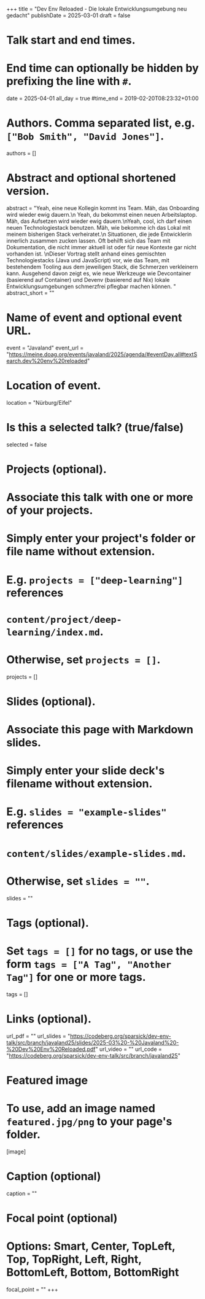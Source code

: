 +++
title = "Dev Env Reloaded - Die lokale Entwicklungsumgebung neu gedacht"
publishDate = 2025-03-01
draft = false

# Talk start and end times.
#   End time can optionally be hidden by prefixing the line with `#`.
date = 2025-04-01
all_day = true
#time_end = 2019-02-20T08:23:32+01:00

# Authors. Comma separated list, e.g. `["Bob Smith", "David Jones"]`.
authors = []

# Abstract and optional shortened version.
abstract = "Yeah, eine neue Kollegin kommt ins Team. Mäh, das Onboarding wird wieder ewig dauern.\n Yeah, du bekommst einen neuen Arbeitslaptop. Mäh, das Aufsetzen wird wieder ewig dauern.\nYeah, cool, ich darf einen neuen Technologiestack benutzen. Mäh, wie bekomme ich das Lokal mit meinem bisherigen Stack verheiratet.\n Situationen, die jede Entwicklerin innerlich zusammen zucken lassen. Oft behilft sich das Team mit Dokumentation, die nicht immer aktuell ist oder für neue Kontexte gar nicht vorhanden ist. \nDieser Vortrag stellt anhand eines gemischten Technologiestacks (Java und JavaScript) vor, wie das Team, mit bestehendem Tooling aus dem jeweiligen Stack, die Schmerzen verkleinern kann. Ausgehend davon zeigt es, wie neue Werkzeuge wie Devcontainer (basierend auf Container) und Devenv (basierend auf Nix) lokale Entwicklungsumgebungen schmerzfrei pflegbar machen können. "
abstract_short = ""

# Name of event and optional event URL.
event = "Javaland"
event_url = "https://meine.doag.org/events/javaland/2025/agenda/#eventDay.all#textSearch.dev%20env%20reloaded"

# Location of event.
location = "Nürburg/Eifel"

# Is this a selected talk? (true/false)
selected = false

# Projects (optional).
#   Associate this talk with one or more of your projects.
#   Simply enter your project's folder or file name without extension.
#   E.g. `projects = ["deep-learning"]` references
#   `content/project/deep-learning/index.md`.
#   Otherwise, set `projects = []`.
projects = []

# Slides (optional).
#   Associate this page with Markdown slides.
#   Simply enter your slide deck's filename without extension.
#   E.g. `slides = "example-slides"` references
#   `content/slides/example-slides.md`.
#   Otherwise, set `slides = ""`.
slides = ""

# Tags (optional).
#   Set `tags = []` for no tags, or use the form `tags = ["A Tag", "Another Tag"]` for one or more tags.
tags = []

# Links (optional).
url_pdf = ""
url_slides = "https://codeberg.org/sparsick/dev-env-talk/src/branch/javaland25/slides/2025-03%20-%20Javaland%20-%20Dev%20Env%20Reloaded.pdf"
url_video = ""
url_code = "https://codeberg.org/sparsick/dev-env-talk/src/branch/javaland25"

# Featured image
# To use, add an image named `featured.jpg/png` to your page's folder.
[image]
  # Caption (optional)
  caption = ""

  # Focal point (optional)
  # Options: Smart, Center, TopLeft, Top, TopRight, Left, Right, BottomLeft, Bottom, BottomRight
  focal_point = ""
+++
